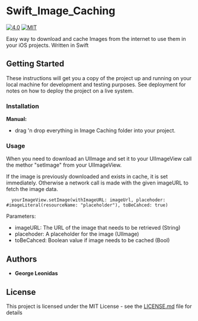 # Swift_Image_Caching

[![4.0](https://img.shields.io/badge/Swift-4.0-green.svg)](https://developer.apple.com/swift/)
[![MIT](https://img.shields.io/github/license/mashape/apistatus.svg)](https://opensource.org/licenses/MIT)

Easy way to download and cache Images from the internet to use them in your iOS projects.
Written in Swift

## Getting Started

These instructions will get you a copy of the project up and running on your local machine for development and testing purposes. See deployment for notes on how to deploy the project on a live system.

### Installation

**Manual:**

- drag 'n drop everything in Image Caching folder into your project.

### Usage

When you need to download an UIImage and set it to your UIImageView call the methor "setImage" from your UIImageView.

If the image is previously downloaded and exists in cache, it is set immediately. Otherwise a network call is made with the given imageURL to fetch the image data.

````
  yourImageView.setImage(withImageURL: imageUrl, placehoder: #imageLiteral(resourceName: "placeholder"), toBeCahced: true)

````

Parameters:
- imageURL: The URL of the image that needs to be retrieved (String)
- placehoder: A placeholder for the image (UIImage)
- toBeCahced: Boolean value if image needs to be cached (Bool)

## Authors

* **George Leonidas** 

## License

This project is licensed under the MIT License - see the [LICENSE.md](LICENSE.md) file for details

